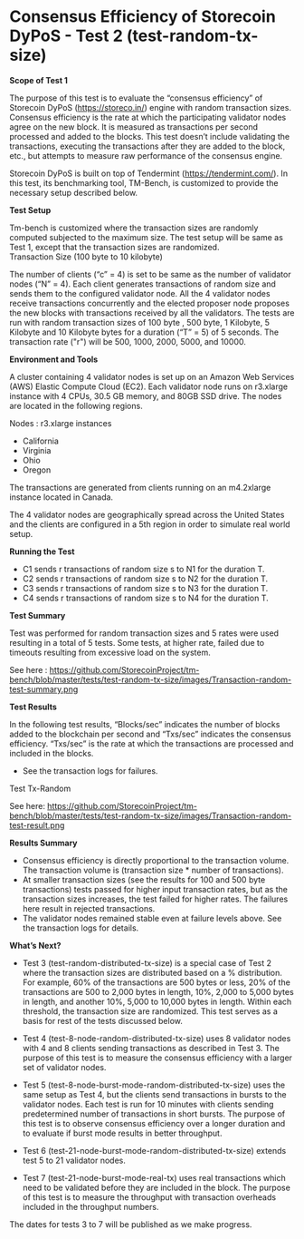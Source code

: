 # Consensus Efficiency of Storecoin DyPoS - Test 2 (test-random-tx-size)

**Scope of Test 1**

The purpose of this test is to evaluate the “consensus efficiency” of Storecoin DyPoS (https://storeco.in/) engine with random transaction sizes. Consensus efficiency is the rate at which the participating validator nodes agree on the new block. It is measured as transactions per second processed and added to the blocks. This test doesn’t include validating the transactions, executing the transactions after they are added to the block, etc., but attempts to measure raw performance of the consensus engine.
 
Storecoin DyPoS is built on top of Tendermint (https://tendermint.com/). In this test, its benchmarking tool, TM-Bench, is customized to provide the necessary setup described below.

**Test Setup**
 
 
Tm-bench is customized where the transaction sizes are randomly computed subjected to the maximum size. The test setup will be same as Test 1, except that the transaction sizes are randomized.  
Transaction Size (100 byte to 10 kilobyte)
 
 The number of clients (“c” = 4) is set to be same as the number of validator nodes (“N” = 4). Each client generates transactions of random size and sends them to the configured validator node. All the 4 validator nodes receive transactions concurrently and the elected proposer node proposes the new blocks with transactions received by all the validators.  The tests are run with random transaction sizes of 100 byte , 500 byte, 1 Kilobyte, 5 Kilobyte and 10 Kilobyte bytes for a duration (“T” = 5) of 5 seconds. The transaction rate ("r") will be 500, 1000, 2000, 5000, and 10000.

**Environment and Tools**
 
A cluster containing 4 validator nodes is set up on an Amazon Web Services (AWS) Elastic Compute Cloud (EC2). Each validator node runs on r3.xlarge instance with 4 CPUs, 30.5 GB memory, and 80GB SSD drive. The nodes are located in the following regions.
 
Nodes :  r3.xlarge instances
- California 
- Virginia
- Ohio  
- Oregon 

The transactions are generated from clients running on an m4.2xlarge instance located in Canada.
 
The 4 validator nodes are geographically spread across the United States and the clients are configured in a 5th region in order to simulate real world setup.

**Running the Test**

- C1 sends r transactions of random size s to N1 for the duration T. 
- C2 sends r transactions of random size s to N2 for the duration T. 
- C3 sends r transactions of random size s to N3 for the duration T. 
- C4 sends r transactions of random size s to N4 for the duration T.

**Test Summary**

Test was performed for random transaction sizes and 5 rates were used resulting in a total of 5 tests. Some tests, at higher rate, failed due to timeouts resulting from excessive load on the system.

See here : https://github.com/StorecoinProject/tm-bench/blob/master/tests/test-random-tx-size/images/Transaction-random-test-summary.png

**Test Results**

In the following test results, “Blocks/sec” indicates the number of blocks added to the blockchain per second and “Txs/sec” indicates the consensus efficiency. “Txs/sec” is the rate at which the transactions are processed and included in the blocks. 

* See the transaction logs for failures.

Test Tx-Random

See here: https://github.com/StorecoinProject/tm-bench/blob/master/tests/test-random-tx-size/images/Transaction-random-test-result.png

**Results Summary**

- Consensus efficiency is directly proportional to the transaction volume. The transaction volume is (transaction size * number of         transactions). 
- At smaller transaction sizes (see the results for 100 and 500 byte transactions) tests passed for higher input transaction rates, but   as the transaction sizes increases, the test failed for higher rates. The failures here result in rejected transactions.
- The validator nodes remained stable even at failure levels above. See the transaction logs for details.

**What’s Next?**

- Test 3 (test-random-distributed-tx-size) is a special case of Test 2 where the transaction sizes are distributed based on a %           distribution. For example, 60% of the transactions are 500 bytes or less, 20% of the transactions are 500 to 2,000 bytes in length,     10%, 2,000 to 5,000 bytes in length, and another 10%, 5,000 to 10,000 bytes in length. Within each threshold, the transaction size are   randomized. This test serves as a basis for rest of the tests discussed below.

- Test 4 (test-8-node-random-distributed-tx-size) uses 8 validator nodes with 4 and 8 clients sending transactions as described in Test 3. The purpose of this test is to measure the consensus efficiency with a larger set of validator nodes.
- Test 5 (test-8-node-burst-mode-random-distributed-tx-size) uses the same setup as Test 4, but the clients send transactions in bursts to the validator nodes. Each test is run for 10 minutes with clients sending predetermined number of transactions in short bursts. The purpose of this test is to observe consensus efficiency over a longer duration and to evaluate if burst mode results in better throughput.
- Test 6 (test-21-node-burst-mode-random-distributed-tx-size) extends test 5 to 21 validator nodes.
- Test 7 (test-21-node-burst-mode-real-tx) uses real transactions which need to be validated before they are included in the block. The purpose of this test is to measure the throughput with transaction overheads included in the throughput numbers.

The dates for tests 3 to 7 will be published as we make progress.

